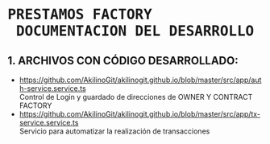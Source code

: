 # <pre>             PRESTAMOS FACTORY<br>       DOCUMENTACION DEL DESARROLLO  
                     
## 1. ARCHIVOS CON CÓDIGO DESARROLLADO:
  - https://github.com/AkilinoGit/akilinogit.github.io/blob/master/src/app/auth-service.service.ts<br>
      Control de Login y guardado de direcciones de OWNER Y CONTRACT FACTORY
  - https://github.com/AkilinoGit/akilinogit.github.io/blob/master/src/app/tx-service.service.ts<br>
      Servicio para automatizar la realización de transacciones 
